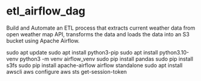# etl_airflow_dag
Build and Automate an ETL process that extracts current weather data from open weather map API, transforms the data and loads the data into an S3 bucket using Apache Airflow. 

sudo apt update
sudo apt install python3-pip
sudo apt install python3.10-venv
python3 -m venv airflow_venv
sudo pip install pandas
sudo pip install s3fs
sudo pip install apache-airflow
airflow standalone
sudo apt  install awscli
aws configure
aws sts get-session-token
